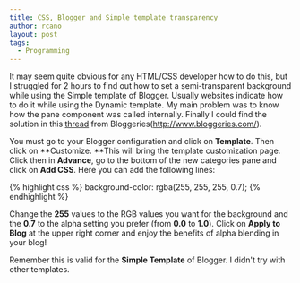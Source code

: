 ```yaml
---
title: CSS, Blogger and Simple template transparency
author: rcano
layout: post
tags:
  - Programming
---
```


It may seem quite obvious for any HTML/CSS developer how to do this, 
but I struggled for 2 hours to find out how to set a semi-transparent 
background while using the Simple template of Blogger. Usually websites
indicate how to do it while using the Dynamic template. My main problem
was to know how the pane component was called internally. Finally I could
find the solution in this [thread](http://www.bloggeries.com/forum/showthread.php?t=26163)
from Bloggeries(http://www.bloggeries.com/).

You must go to your Blogger configuration and click on **Template**.
Then click on **Customize. **This will bring the template customization page.
Click then in **Advance**, go to the bottom of the new categories pane and
click on **Add CSS**. Here you can add the following lines:

{% highlight css %}
background-color: rgba(255, 255, 255, 0.7);
{% endhighlight %}

Change the **255** values to the RGB values you want for the background and
the **0.7** to the alpha setting you prefer (from **0.0** to **1.0**). Click
on **Apply to Blog** at the upper right corner and enjoy the benefits of alpha
blending in your blog!

Remember this is valid for the **Simple Template** of Blogger. I didn't try
with other templates.
